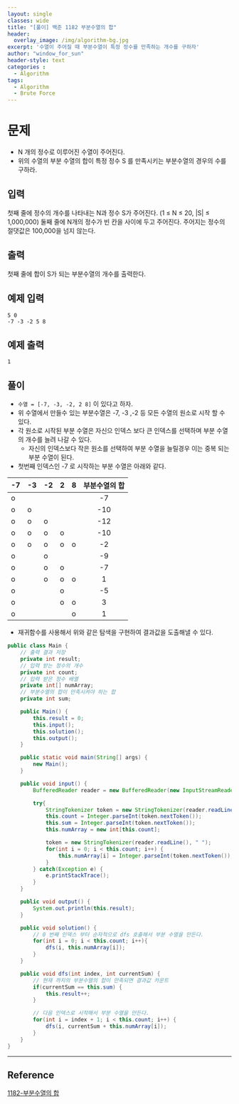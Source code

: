 ```yaml
--- 
layout: single
classes: wide
title: "[풀이] 백준 1182 부분수열의 합"
header:
  overlay_image: /img/algorithm-bg.jpg
excerpt: '수열이 주어질 때 부분수열이 특정 정수를 만족하는 개수를 구하자'
author: "window_for_sun"
header-style: text
categories :
  - Algorithm
tags:
  - Algorithm
  - Brute Force
---  
```


# 문제
- N 개의 정수로 이루어진 수열이 주어진다.
- 위의 수열의 부분 수열의 합이 특정 정수 S 를 만족시키는 부분수열의 경우의 수를 구하라.

## 입력
첫째 줄에 정수의 개수를 나타내는 N과 정수 S가 주어진다. (1 ≤ N ≤ 20, |S| ≤ 1,000,000) 둘째 줄에 N개의 정수가 빈 칸을 사이에 두고 주어진다. 주어지는 정수의 절댓값은 100,000을 넘지 않는다.

## 출력
첫째 줄에 합이 S가 되는 부분수열의 개수를 출력한다.

## 예제 입력

```
5 0
-7 -3 -2 5 8
```  

## 예제 출력

```
1
```  

## 풀이
- `수열 = [-7, -3, -2, 2 8]` 이 있다고 하자.
- 위 수열에서 만들수 있는 부분수열은 -7, -3 ,-2 등 모든 수열의 원소로 시작 할 수 있다.
- 각 원소로 시작된 부분 수열은 자신으 인덱스 보다 큰 인덱스를 선택하며 부분 수열의 개수를 늘려 나갈 수 있다.
	- 자신의 인덱스보다 작은 원소를 선택하여 부분 수열을 늘릴경우 이는 중복 되는 부분 수열이 된다.
- 첫번째 인덱스인 -7 로 시작하는 부분 수열은 아래와 같다.


|-7|-3|-2|2|8|부분수열의 합
|---|---|---|---|---|:---:|
|o| | | | |-7
|o|o| | | |-10
|o|o|o| | |-12
|o|o|o|o| |-10
|o|o|o|o|o|-2
|o| |o| | |-9
|o| |o|o| |-7
|o| |o|o|o|1
|o| | |o| |-5
|o| | |o|o|3
|o| | | |o|1 

- 재귀함수를 사용해서 위와 같은 탐색을 구현하여 결과값을 도출해낼 수 있다.

```java
public class Main {
    // 출력 결과 저장
    private int result;
    // 입력 받는 정수의 개수
    private int count;
    // 입력 받은 정수 배열
    private int[] numArray;
    // 부분수열의 합이 만족시켜야 하는 합
    private int sum;

    public Main() {
        this.result = 0;
        this.input();
        this.solution();
        this.output();
    }

    public static void main(String[] args) {
        new Main();
    }

    public void input() {
        BufferedReader reader = new BufferedReader(new InputStreamReader(System.in));

        try{
            StringTokenizer token = new StringTokenizer(reader.readLine(), " ");
            this.count = Integer.parseInt(token.nextToken());
            this.sum = Integer.parseInt(token.nextToken());
            this.numArray = new int[this.count];

            token = new StringTokenizer(reader.readLine(), " ");
            for(int i = 0; i < this.count; i++) {
                this.numArray[i] = Integer.parseInt(token.nextToken());
            }
        } catch(Exception e) {
            e.printStackTrace();
        }
    }

    public void output() {
        System.out.println(this.result);
    }

    public void solution() {
        // 0 번째 인덱스 부터 순자척으로 dfs 호출해서 부분 수열을 만든다.
        for(int i = 0; i < this.count; i++){
            dfs(i, this.numArray[i]);
        }
    }

    public void dfs(int index, int currentSum) {
        // 현재 까지의 부분수열의 합이 만족되면 결과값 카운트
        if(currentSum == this.sum) {
            this.result++;
        }

        // 다음 인덱스로 시작해서 부분 수열을 만든다.
        for(int i = index + 1; i < this.count; i++) {
            dfs(i, currentSum + this.numArray[i]);
        }
    }
}
```  

---
## Reference
[1182-부분수열의 합](https://www.acmicpc.net/problem/1182)  
